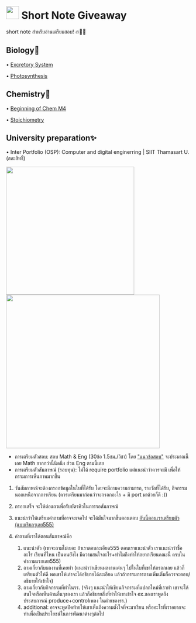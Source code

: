 # <img src="https://media.giphy.com/media/TahPFDVghjHps1jp8x/giphy.gif" width="35"> Short Note Giveaway
short note สำหรับอ่านเตรียมสอบ! 🔥💪🏻

Biology🌱
-------
• [Excretory System](https://github.com/incluDna/ShortNote_GiveAway/blob/6b660436761faede17fb214e41073e3e70619ccc/Biology/Excretory%20System.pdf)
 
• [Photosynthesis](https://github.com/incluDna/ShortNote_GiveAway/blob/e7e96b0eb7cb7db802bd02d9b26c52f18f5bbd7a/Biology/Photosynthesis.pdf)

Chemistry🧪
-------
• [Beginning of Chem M4](https://github.com/incluDna/ShortNote_GiveAway/blob/1827748c66ceffd0327aef7eb2551f1b042d966a/Chemistry/Beginning%20of%20Chem%20M4.pdf)

• [Stoichiometry](https://github.com/incluDna/ShortNote_GiveAway/blob/a1293b2a22a38331e2594acee9c1e50a497be943/Chemistry/Stoichiometry.pdf)

University preparation✨
-------
• Inter Portfolio (OSP): Computer and digital enginerring | SIIT Thamasart U. (สละสิทธิ์)

<img src="https://github.com/incluDna/ShortNote_GiveAway/assets/135194778/05db603d-9d6e-4da3-91bc-7a296c430500" width="350"> <img src="https://github.com/incluDna/ShortNote_GiveAway/assets/135194778/521ba82a-10d7-4b15-901a-9f13da2394a9" width="420">
- การเตรียมตัวสอบ: สอบ Math & Eng (30ข้อ 1.5ชม./วิชา) โดย ["แนวข้อสอบ"](https://admissions.siit.tu.ac.th/news_and_event/sample-question-of-siit-examination/) จะประมาณนี้เลย Math ยากกว่านี้นิดนึง ส่วน Eng ตามนี้เลย
- การเตรียมตัวสัมภาษณ์ (รอบทุน): ไม่ได้ require portfolio แต่แนะนำว่าควรจะมี เพื่อให้กรรมการเห็นภาพมากขึ้น
 1. วันสัมภาษณ์จะต้องกรอกข้อมูลในใบที่ได้รับ โดยจะมีถามความสามารถ, รางวัลที่ได้รับ, กิจกรรมนอกเหนือจากการเรียน (ควรเตรียมมาก่อนว่าจะกรอกอะไร + มี port มาด้วยก็ดี :))
 2. กรอกเสร็จ จะให้ต่อแถวเพื่อรับบัตรคิวในการรอสัมภาษณ์
 3. แนะนำว่าให้เตรียมคำถามที่อาจจะเจอไป จะได้มั่นใจมากขึ้นตอนตอบ
[อันนี้ตอนเราเตรียมตัว (แบบเรียลๆเลย555)](https://github.com/incluDna/ShortNote_GiveAway/assets/135194778/3cd995d1-067e-4853-8026-932544b4e309)
 
 4. คำถามที่เราได้ตอนสัมภาษณ์คือ
    1. แนะนำตัว (เขาจะถามไม่เยอะ ถ้าเราตอบละเอียด555 ตอนเราแนะนำตัว เราแนะนำว่าชื่ออะไร เรียนที่ไหน เป็นคนยังไง มีความสนใจอะไร+ทำไมถึงทำให้อยากเรียนคณะนี้ ครบในคำถามแรกเลย555)
    2. ถามเกี่ยวกับผลงานที่เคยทำ (แนะนำว่าเขียนผลงานเด่นๆ ไปในใบที่เขาให้กรอกเลย แล้วก็เตรียมตัวให้ดี พอเขาให้เล่าจะได้อธิบายได้ละเอียด แล้วถ้ากรรมการถามเพิ่มเติ่มก็ควรจะตอบ/อธิบายให้เข้าใจ)
    3. ถามเกี่ยวกับกิจกรรมที่ทำในรร. (จริงๆ แนะนำให้เขียนกิจกรรมที่แปลกใหม่ที่เราทำ เขาจะได้สนใจหรือเห็นด้านอื่นๆของเรา แล้วก็อธิบายสิ่งที่ทำให้เขาเข้าใจ ex.ของเราพูดถึงประสบการณ์ produce+controlเพลง ในค่ายของรร.)
    4. additional: อาจจะพูดปิดท้ายให้เขาเห็นถึงความตั้งใจที่จะมาเรียน หรืออะไรที่เราอยากจะทำเพื่อเป็นประโยชน์ในการพัฒนาต่างๆต่อไป
